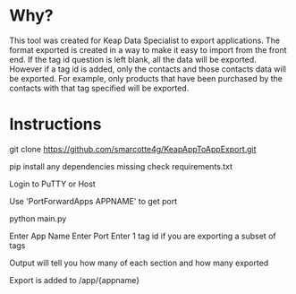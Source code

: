 # Why?

This tool was created for Keap Data Specialist to export applications. The format exported is created in a way to make it easy to import from the front end. If the tag id question is left blank, all the data will be exported. However if a tag id is added, only the contacts and those contacts data will be exported. For example, only products that have been purchased by the contacts with that tag specified will be exported.

# Instructions

git clone https://github.com/smarcotte4g/KeapAppToAppExport.git

pip install any dependencies missing check requirements.txt

Login to PuTTY or Host

Use 'PortForwardApps APPNAME' to get port

python main.py

Enter App Name
Enter Port
Enter 1 tag id if you are exporting a subset of tags

Output will tell you how many of each section and how many exported

Export is added to /app/{appname}

